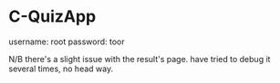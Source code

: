 # C-QuizApp
username: root
password: toor

N/B
there's a slight issue with the result's page. have tried to debug it several times, no head way.
